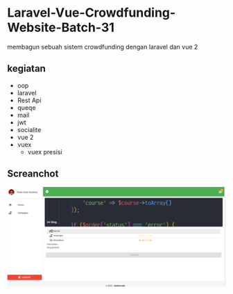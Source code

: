 # Laravel-Vue-Crowdfunding-Website-Batch-31
membagun sebuah sistem crowdfunding dengan laravel dan vue 2
## kegiatan 
* oop
* laravel
* Rest Api
* queqe
* mail
* jwt
* socialite
* vue 2
* vuex
  * vuex presisi

## Screanchot
![Gambar teks editor VS Code](https://github.com/fuadvi/Laravel-Vue-Crowdfunding-Website-Batch-31/blob/main/Screenshot/detail%20camping.png)
